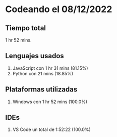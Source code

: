 # Codeando el 08/12/2022

## Tiempo total
1 hr 52 mins.

## Lenguajes usados
1. JavaScript con 1 hr 31 mins (81.15%)
1. Python con 21 mins (18.85%)

## Plataformas utilizadas
1. Windows con 1 hr 52 mins (100.0%)

## IDEs
1. VS Code un total de 1:52:22 (100.0%)
